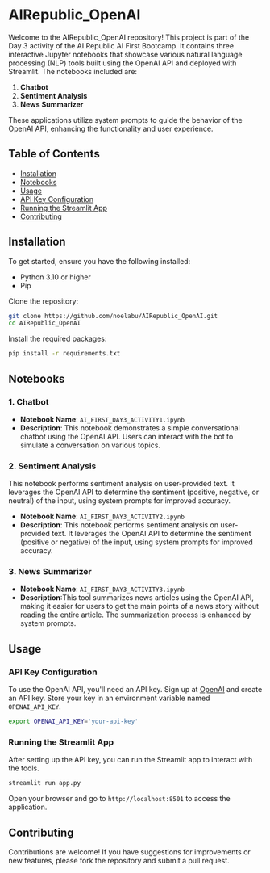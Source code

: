 # AIRepublic_OpenAI

Welcome to the AIRepublic_OpenAI repository! This project is part of the Day 3 activity of the AI Republic AI First Bootcamp. It contains three interactive Jupyter notebooks that showcase various natural language processing (NLP) tools built using the OpenAI API and deployed with Streamlit. The notebooks included are:

1. **Chatbot**
2. **Sentiment Analysis**
3. **News Summarizer**

These applications utilize system prompts to guide the behavior of the OpenAI API, enhancing the functionality and user experience.

## Table of Contents

- [Installation](#installation)
- [Notebooks](#notebooks)
- [Usage](#usage)
- [API Key Configuration](#api-key-configuration)
- [Running the Streamlit App](#running-the-streamlit-app)
- [Contributing](#contributing)

## Installation

To get started, ensure you have the following installed:

- Python 3.10 or higher
- Pip

Clone the repository:

```bash
git clone https://github.com/noelabu/AIRepublic_OpenAI.git
cd AIRepublic_OpenAI
```

Install the required packages:

```bash
pip install -r requirements.txt
```

## Notebooks

### 1. Chatbot
- **Notebook Name**: `AI_FIRST_DAY3_ACTIVITY1.ipynb`
- **Description**: This notebook demonstrates a simple conversational chatbot using the OpenAI API. Users can interact with the bot to simulate a conversation on various topics.

### 2. Sentiment Analysis
This notebook performs sentiment analysis on user-provided text. It leverages the OpenAI API to determine the sentiment (positive, negative, or neutral) of the input, using system prompts for improved accuracy.
- **Notebook Name**: `AI_FIRST_DAY3_ACTIVITY2.ipynb`
- **Description**: This notebook performs sentiment analysis on user-provided text. It leverages the OpenAI API to determine the sentiment (positive or negative) of the input, using system prompts for improved accuracy.

### 3. News Summarizer
- **Notebook Name**: `AI_FIRST_DAY3_ACTIVITY3.ipynb`
- **Description**:This tool summarizes news articles using the OpenAI API, making it easier for users to get the main points of a news story without reading the entire article. The summarization process is enhanced by system prompts.

## Usage

### API Key Configuration
To use the OpenAI API, you'll need an API key. Sign up at [OpenAI](https://openai.com) and create an API key. Store your key in an environment variable named `OPENAI_API_KEY`.

```bash
export OPENAI_API_KEY='your-api-key'
```

### Running the Streamlit App
After setting up the API key, you can run the Streamlit app to interact with the tools.

```bash
streamlit run app.py
```

Open your browser and go to `http://localhost:8501` to access the application.

## Contributing

Contributions are welcome! If you have suggestions for improvements or new features, please fork the repository and submit a pull request.